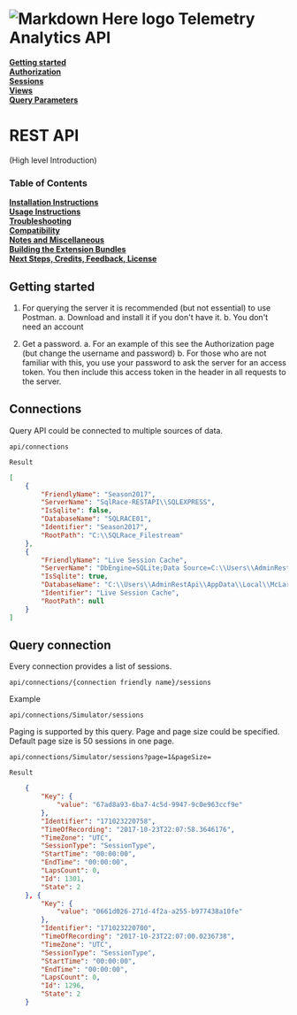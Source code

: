 # ![Markdown Here logo](https://raw.github.com/adam-p/markdown-here/master/src/common/images/icon48.png) Telemetry Analytics API

[**Getting started**](/README.md)<br>
[**Authorization**](Authorization.md)<br>
[**Sessions**](Sessions.md)<br>
[**Views**](Views.md)<br>
[**Query Parameters**](QueryParameters.md)<br>


# REST API

(High level Introduction)

### Table of Contents
**[Installation Instructions](#installation-instructions)**<br>
**[Usage Instructions](#usage-instructions)**<br>
**[Troubleshooting](#troubleshooting)**<br>
**[Compatibility](#compatibility)**<br>
**[Notes and Miscellaneous](#notes-and-miscellaneous)**<br>
**[Building the Extension Bundles](#building-the-extension-bundles)**<br>
**[Next Steps, Credits, Feedback, License](#next-steps)**<br>


## Getting started

1. For querying the server it is recommended (but not essential) to use Postman.
		 a. Download and install it if you don't have it.
		 b. You don't need an account

2. Get a password.
		a. For an example of this see the Authorization page (but change the username and password)
		b. For those who are not familiar with this, you use your password to ask the server for an access token. You then include this access token in the header in all requests to the server.


## Connections

Query API could be connected to multiple sources of data.

```
api/connections
```
```
Result
```
```json
[
    {
        "FriendlyName": "Season2017",
        "ServerName": "SqlRace-RESTAPI\\SQLEXPRESS",
        "IsSqlite": false,
        "DatabaseName": "SQLRACE01",
        "Identifier": "Season2017",
        "RootPath": "C:\\SQLRace_Filestream"
    },
    {
        "FriendlyName": "Live Session Cache",
        "ServerName": "DbEngine=SQLite;Data Source=C:\\Users\\AdminRestApi\\AppData\\Local\\McLaren Applied Technologies\\ATLAS 10\\SQL Race\\LiveSessionCache.ssn2;PRAGMA journal_mode=WAL;",
        "IsSqlite": true,
        "DatabaseName": "C:\\Users\\AdminRestApi\\AppData\\Local\\McLaren Applied Technologies\\ATLAS 10\\SQL Race\\LiveSessionCache.ssn2 ",
        "Identifier": "Live Session Cache",
        "RootPath": null
    }
]
```
## Query connection

Every connection provides a list of sessions.

```
api/connections/{connection friendly name}/sessions
```
Example
```
api/connections/Simulator/sessions
```
Paging is supported by this query. Page and page size could be specified. Default page size is 50 sessions in one page.

```
api/connections/Simulator/sessions?page=1&pageSize=
```
```
Result
```
```json
    {
        "Key": {
            "value": "67ad8a93-6ba7-4c5d-9947-9c0e963ccf9e"
        },
        "Identifier": "171023220758",
        "TimeOfRecording": "2017-10-23T22:07:58.3646176",
        "TimeZone": "UTC",
        "SessionType": "SessionType",
        "StartTime": "00:00:00",
        "EndTime": "00:00:00",
        "LapsCount": 0,
        "Id": 1301,
        "State": 2
    }, {
        "Key": {
            "value": "0661d026-271d-4f2a-a255-b977438a10fe"
        },
        "Identifier": "171023220700",
        "TimeOfRecording": "2017-10-23T22:07:00.0236738",
        "TimeZone": "UTC",
        "SessionType": "SessionType",
        "StartTime": "00:00:00",
        "EndTime": "00:00:00",
        "LapsCount": 0,
        "Id": 1296,
        "State": 2
    }
```

